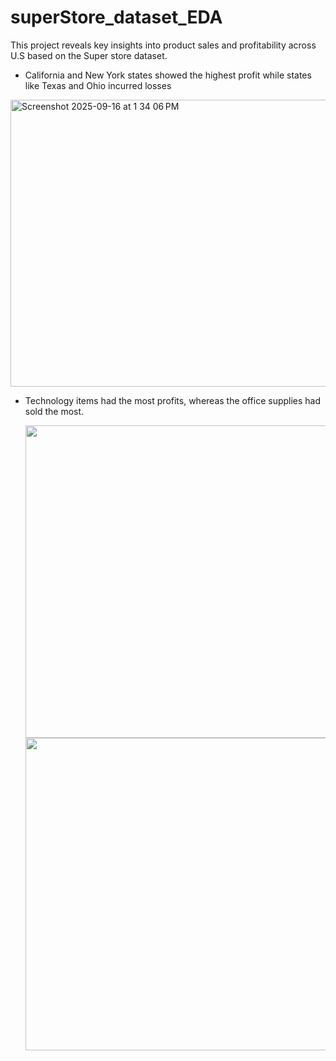 # superStore_dataset_EDA
This project reveals key insights into product sales and profitability across U.S based on the Super store dataset.
- California and New York states showed the highest profit while states like Texas and Ohio incurred losses
<img width="1168" height="459" alt="Screenshot 2025-09-16 at 1 34 06 PM" src="https://github.com/user-attachments/assets/8d19a685-3256-4d1d-93e1-8090ae47f2a4" />

- Technology items had the most profits, whereas the office supplies had sold the most.
  <p float="left">
  <img src="https://github.com/user-attachments/assets/18e20828-6f6b-4886-86c7-56f3bcb54e59" width="500">
  <img src="https://github.com/user-attachments/assets/eeb84452-b7bb-4e42-adca-eb451d97ceef" width="500" >
</p>
